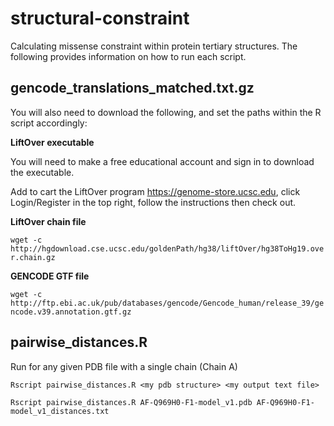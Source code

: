 # structural-constraint

Calculating missense constraint within protein tertiary structures. The following provides information on how to run each script.

## gencode_translations_matched.txt.gz

You will also need to download the following, and set the paths within the R script accordingly:

**LiftOver executable**

You will need to make a free educational account and sign in to download the executable.

Add to cart the LiftOver program https://genome-store.ucsc.edu, click Login/Register in the top right, follow the instructions then check out.

**LiftOver chain file**

`wget -c http://hgdownload.cse.ucsc.edu/goldenPath/hg38/liftOver/hg38ToHg19.over.chain.gz`

**GENCODE GTF file**

`wget -c http://ftp.ebi.ac.uk/pub/databases/gencode/Gencode_human/release_39/gencode.v39.annotation.gtf.gz`

## pairwise_distances.R

Run for any given PDB file with a single chain (Chain A)

`Rscript pairwise_distances.R <my pdb structure> <my output text file>`

`Rscript pairwise_distances.R AF-Q969H0-F1-model_v1.pdb AF-Q969H0-F1-model_v1_distances.txt`
